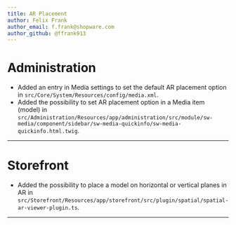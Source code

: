 ```yaml
---
title: AR Placement
author: Felix Frank
author_email: f.frank@shopware.com
author_github: @ffrank913
---
```

# Administration
* Added an entry in Media settings to set the default AR placement option in `src/Core/System/Resources/config/media.xml`.
* Added the possibility to set AR placement option in a Media item (model) in `src/Administration/Resources/app/administration/src/module/sw-media/component/sidebar/sw-media-quickinfo/sw-media-quickinfo.html.twig`.
___
# Storefront
* Added the possibility to place a model on horizontal or vertical planes in AR in `src/Storefront/Resources/app/storefront/src/plugin/spatial/spatial-ar-viewer-plugin.ts`.
___